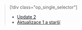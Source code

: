 > [!div class="op_single_selector"]
> * [Update 2](../articles/storsimple/storsimple-restore-from-backup-set-u2.md)
> * [Aktualizace 1 a starší](../articles/storsimple/storsimple-restore-from-backup-set.md)
> 
> 

